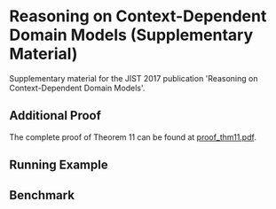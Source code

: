 # Reasoning on Context-Dependent Domain Models (Supplementary Material)

Supplementary material for the JIST 2017 publication 'Reasoning on Context-Dependent Domain Models'.

## Additional Proof

The complete proof of Theorem 11 can be found at [proof_thm11.pdf](#).

## Running Example

## Benchmark

